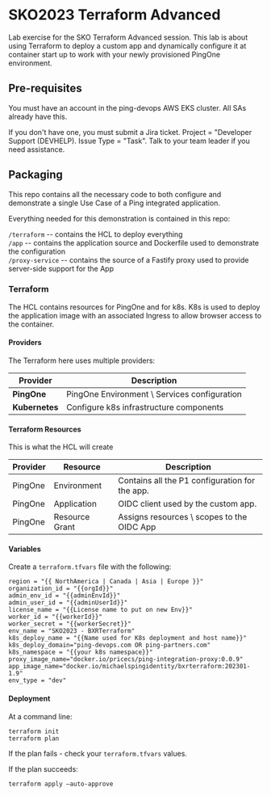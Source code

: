 # SKO2023 Terraform Advanced

 Lab exercise for the SKO Terraform Advanced session. This lab is about using Terraform to deploy a custom app and dynamically configure it at container start up to work with your newly provisioned PingOne environment. 


## Pre-requisites

You must have an account in the ping-devops AWS EKS cluster. All SAs already have this.

If you don't have one, you must submit a Jira ticket. Project = "Developer Support (DEVHELP). Issue Type = "Task".
Talk to your team leader if you need assistance.


## Packaging

This repo contains all the necessary code to both configure and demonstrate a single Use Case of a Ping integrated application.

Everything needed for this demonstration is contained in this repo:

`/terraform` -- contains the HCL to deploy everything  
`/app` -- contains the application source and Dockerfile used to demonstrate the configuration  
`/proxy-service` -- contains the source of a Fastify proxy used to provide server-side support for the App

### Terraform

The HCL contains resources for PingOne and for k8s. K8s is used to deploy the application image with an associated Ingress to allow browser access to the container.

#### Providers

The Terraform here uses multiple providers:

| Provider | Description |
| --- | --- |
| **PingOne** | PingOne Environment \ Services configuration |
| **Kubernetes** | Configure k8s infrastructure components |

#### Terraform Resources

This is what the HCL will create

| Provider | Resource | Description |
| --- | --- | --- |
| PingOne | Environment | Contains all the P1 configuration for the app. |
| PingOne | Application | OIDC client used by the custom app. |
| PingOne | Resource Grant | Assigns resources \ scopes to the OIDC App |



#### Variables

Create a `terraform.tfvars` file with the following:

```hcl
region = "{{ NorthAmerica | Canada | Asia | Europe }}"
organization_id = "{{orgId}}"
admin_env_id = "{{adminEnvId}}"
admin_user_id = "{{adminUserId}}"
license_name = "{{License name to put on new Env}}"
worker_id = "{{workerId}}"
worker_secret = "{{workerSecret}}"
env_name = "SKO2023 - BXRTerraform"
k8s_deploy_name = "{{Name used for K8s deployment and host name}}"
k8s_deploy_domain="ping-devops.com OR ping-partners.com"
k8s_namespace = "{{your k8s namespace}}"
proxy_image_name="docker.io/pricecs/ping-integration-proxy:0.0.9"
app_image_name="docker.io/michaelspingidentity/bxrterraform:202301-1.9"
env_type = "dev"
```

#### Deployment

At a command line:

```initialize and plan the deploy.
terraform init
terraform plan
```

If the plan fails - check your `terraform.tfvars` values.

If the plan succeeds:

```Apply the plan to deploy.
terraform apply —auto-approve
````

